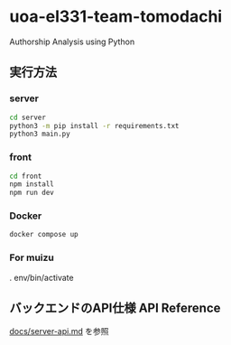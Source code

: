 # uoa-el331-team-tomodachi
Authorship Analysis using Python

## 実行方法
### server

```sh
cd server
python3 -m pip install -r requirements.txt
python3 main.py
```

### front

```sh
cd front
npm install
npm run dev
```

### Docker
```sh
docker compose up
```

### For muizu
. env/bin/activate

## バックエンドのAPI仕様 API Reference
[docs/server-api.md](docs/server-api.md) を参照